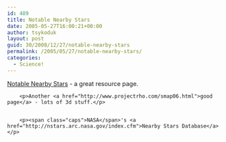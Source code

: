 ```yaml
---
id: 489
title: Notable Nearby Stars
date: 2005-05-27T16:00:21+00:00
author: tsykoduk
layout: post
guid: 30/2008/12/27/notable-nearby-stars
permalink: /2005/05/27/notable-nearby-stars/
categories:
  - Science!
---
```

<p><a href="http://www.solstation.com/stars.htm">Notable Nearby Stars</a> - a great resource page.</p>


		<p>Another <a href="http://www.projectrho.com/smap06.html">good page</a> - lots of 3d stuff.</p>


		<p><span class="caps">NASA</span>'s <a href="http://nstars.arc.nasa.gov/index.cfm">Nearby Stars Database</a></p>